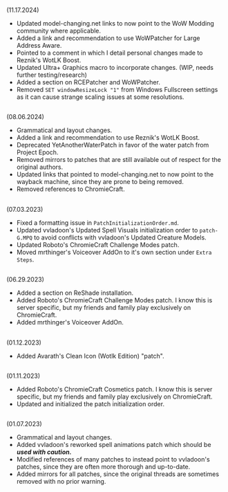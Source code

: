 (11.17.2024)
- Updated model-changing.net links to now point to the WoW Modding community where applicable.
- Added a link and recommendation to use WoWPatcher for Large Address Aware.
- Pointed to a comment in which I detail personal changes made to Reznik's WotLK Boost.
- Updated Ultra+ Graphics macro to incorporate changes. (WIP, needs further testing/research)
- Added a section on RCEPatcher and WoWPatcher.
- Removed `SET windowResizeLock "1"` from Windows Fullscreen settings as it can cause strange scaling issues at some resolutions.
##
(08.06.2024)
- Grammatical and layout changes.
- Added a link and recommendation to use Reznik's WotLK Boost.
- Deprecated YetAnotherWaterPatch in favor of the water patch from Project Epoch.
- Removed mirrors to patches that are still available out of respect for the original authors.
- Updated links that pointed to model-changing.net to now point to the wayback machine, since they are prone to being removed.
- Removed references to ChromieCraft.
##
(07.03.2023)
- Fixed a formatting issue in `PatchInitializationOrder.md`.
- Updated vvladoon's Updated Spell Visuals initialization order to `patch-G.MPQ` to avoid conflicts with vvladoon's Updated Creature Models.
- Updated Roboto's ChromieCraft Challenge Modes patch.
- Moved mrthinger's Voiceover AddOn to it's own section under `Extra Steps`.
##
(06.29.2023)
- Added a section on ReShade installation.
- Added Roboto's ChromieCraft Challenge Modes patch. I know this is server specific, but my friends and family play exclusively on ChromieCraft.
- Added mrthinger's Voiceover AddOn.
##
(01.12.2023)
- Added Avarath's Clean Icon (Wotlk Edition) "patch".
##
(01.11.2023)
- Added Roboto's ChromieCraft Cosmetics patch. I know this is server specific, but my friends and family play exclusively on ChromieCraft.
- Updated and initialized the patch initialization order.
## 
(01.07.2023)  
- Grammatical and layout changes.
- Added vvladoon's reworked spell animations patch which should be _**used with caution.**_
- Modified references of many patches to instead point to vvladoon's patches, since they are often more thorough and up-to-date.
- Added mirrors for all patches, since the original threads are sometimes removed with no prior warning.
